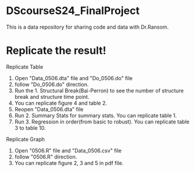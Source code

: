 # DScourseS24_FinalProject
This is a data repository for sharing code and data with Dr.Ransom.

# Replicate the result!

Replicate Table
  1) Open "Data_0506.dta" file and "Do_0506.do" file
  2) follow "Do_0506.do" direction.
  3) Run the 1. Structural Break(Bai-Perron) to see the number of structure break and structure time point.
  4) You can replicate figure 4 and table 2.
  5) Reopen "Data_0506.dta" file
  6) Run 2. Summary Stats for summary stats. You can replicate table 1.
  7) Run 3. Regression in order(from basic to robust). You can replicate table 3 to table 10.

Replicate Graph
  1) Open "0506.R" file and "Data_0506.csv" file
  2) follow "0506.R" direction.
  3) You can replicate figure 2, 3 and 5 in pdf file. 


